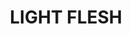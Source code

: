 ---
title: "LIGHT FLESH"
price: "TBA"
desc: "Opis nije dostupan"
img_path: "/assets/img/A.MIG-3519.jpg"
brand: AMMO
available: true
cat: "weathering"
subcat: "OILBRUSHERS"
subsubcat: "SS"
---